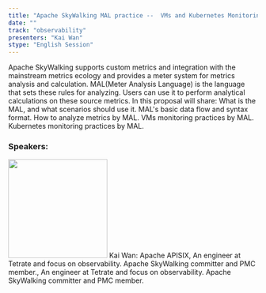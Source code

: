 ```yaml
---
title: "Apache SkyWalking MAL practice --  VMs and Kubernetes Monitoring"
date: "" 
track: "observability"
presenters: "Kai Wan"
stype: "English Session"
---
```

Apache SkyWalking supports custom metrics and integration with the mainstream metrics ecology and provides a meter system for metrics analysis and calculation. MAL(Meter Analysis Language) is the language that sets these rules for analyzing. Users can use it to perform analytical calculations on these source metrics. In this proposal will share:
What is the MAL, and what scenarios should use it.
MAL's basic data flow and syntax format.
How to analyze metrics by MAL.
VMs monitoring practices by MAL.
Kubernetes monitoring practices by MAL.
 ### Speakers: 
 <img src="images/speaker/1134.png" width="200" />
 Kai Wan: Apache APISIX, An engineer at Tetrate and focus on observability.
Apache SkyWalking committer and PMC member., An engineer at Tetrate and focus on observability.
Apache SkyWalking committer and PMC member.
 